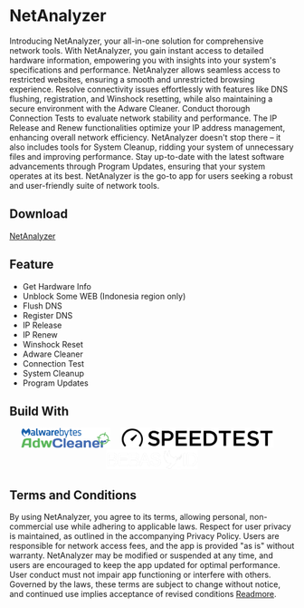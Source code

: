 # NetAnalyzer
Introducing NetAnalyzer, your all-in-one solution for comprehensive network tools. With NetAnalyzer, you gain instant access to detailed hardware information, empowering you with insights into your system's specifications and performance. NetAnalyzer allows seamless access to restricted websites, ensuring a smooth and unrestricted browsing experience. Resolve connectivity issues effortlessly with features like DNS flushing, registration, and Winshock resetting, while also maintaining a secure environment with the Adware Cleaner. Conduct thorough Connection Tests to evaluate network stability and performance. The IP Release and Renew functionalities optimize your IP address management, enhancing overall network efficiency. NetAnalyzer doesn't stop there – it also includes tools for System Cleanup, ridding your system of unnecessary files and improving performance. Stay up-to-date with the latest software advancements through Program Updates, ensuring that your system operates at its best. NetAnalyzer is the go-to app for users seeking a robust and user-friendly suite of network tools.



## Download
[NetAnalyzer](https://github.com/ranggirahman/NetAnalyzer/releases)



## Feature
- Get Hardware Info
- Unblock Some WEB (Indonesia region only)
- Flush DNS
- Register DNS
- IP Release
- IP Renew
- Winshock Reset
- Adware Cleaner
- Connection Test
- System Cleanup
- Program Updates

  

## Build With 
<p align="center">
  <img src="https://raw.githubusercontent.com/ranggirahman/NetAnalyzer/main/Resources/adwarecleaner.png" height="35" title="Adware Cleaner">
  &nbsp;&nbsp;&nbsp;
  <img src="https://raw.githubusercontent.com/ranggirahman/NetAnalyzer/main/Resources/speedtestnet.png" height="35" alt="Speedtest.net">
  &nbsp;&nbsp;&nbsp;
  <img src="https://raw.githubusercontent.com/ranggirahman/NetAnalyzer/main/Resources/bebasid.png" height="35" alt="BebasID">
</p>



## Terms and Conditions
By using NetAnalyzer, you agree to its terms, allowing personal, non-commercial use while adhering to applicable laws. Respect for user privacy is maintained, as outlined in the accompanying Privacy Policy. Users are responsible for network access fees, and the app is provided "as is" without warranty. NetAnalyzer may be modified or suspended at any time, and users are encouraged to keep the app updated for optimal performance. User conduct must not impair app functioning or interfere with others. Governed by the laws, these terms are subject to change without notice, and continued use implies acceptance of revised conditions [Readmore](https://github.com/ranggirahman/NetAnalyzer/blob/main/Resources/Terms%20and%20Condition.md).
